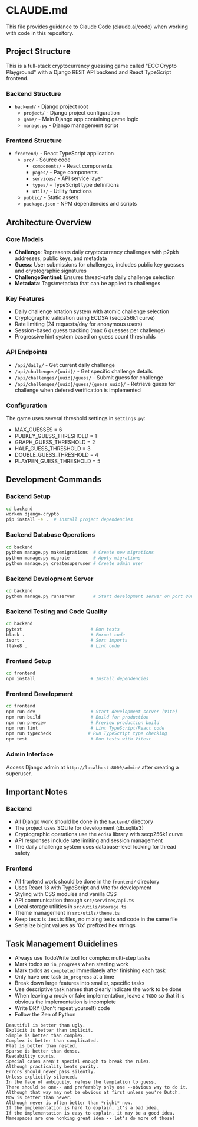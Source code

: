 # CLAUDE.md

This file provides guidance to Claude Code (claude.ai/code) when working with code in this repository.

## Project Structure

This is a full-stack cryptocurrency guessing game called "ECC Crypto Playground" with a Django REST API backend and React
TypeScript frontend.

### Backend Structure

- `backend/` - Django project root
    - `project/` - Django project configuration
    - `game/` - Main Django app containing game logic
    - `manage.py` - Django management script

### Frontend Structure

- `frontend/` - React TypeScript application
    - `src/` - Source code
        - `components/` - React components
        - `pages/` - Page components
        - `services/` - API service layer
        - `types/` - TypeScript type definitions
        - `utils/` - Utility functions
    - `public/` - Static assets
    - `package.json` - NPM dependencies and scripts

## Architecture Overview

### Core Models

- **Challenge**: Represents daily cryptocurrency challenges with p2pkh addresses, public keys, and metadata
- **Guess**: User submissions for challenges, includes public key guesses and cryptographic signatures
- **ChallengeSentinel**: Ensures thread-safe daily challenge selection
- **Metadata**: Tags/metadata that can be applied to challenges

### Key Features

- Daily challenge rotation system with atomic challenge selection
- Cryptographic validation using ECDSA (secp256k1 curve)
- Rate limiting (24 requests/day for anonymous users)
- Session-based guess tracking (max 6 guesses per challenge)
- Progressive hint system based on guess count thresholds

### API Endpoints

- `/api/daily/` - Get current daily challenge
- `/api/challenges/{uuid}/` - Get specific challenge details
- `/api/challenges/{uuid}/guess/` - Submit guess for challenge
- `/api/challenges/{uuid}/guess/{guess_uuid}/` - Retrieve guess for challenge when defered verification is implemented

### Configuration

The game uses several threshold settings in `settings.py`:

- MAX_GUESSES = 6
- PUBKEY_GUESS_THRESHOLD = 1
- GRAPH_GUESS_THRESHOLD = 2
- HALF_GUESS_THRESHOLD = 3
- DOUBLE_GUESS_THRESHOLD = 4
- PLAYPEN_GUESS_THRESHOLD = 5

## Development Commands

### Backend Setup

```bash
cd backend
workon django-crypto
pip install -e .  # Install project dependencies
```

### Backend Database Operations

```bash
cd backend
python manage.py makemigrations  # Create new migrations
python manage.py migrate         # Apply migrations
python manage.py createsuperuser # Create admin user
```

### Backend Development Server

```bash
cd backend
python manage.py runserver       # Start development server on port 8000
```

### Backend Testing and Code Quality

```bash
cd backend
pytest                          # Run tests
black .                         # Format code
isort .                         # Sort imports
flake8 .                        # Lint code
```

### Frontend Setup

```bash
cd frontend
npm install                     # Install dependencies
```

### Frontend Development

```bash
cd frontend
npm run dev                     # Start development server (Vite)
npm run build                   # Build for production
npm run preview                 # Preview production build
npm run lint                    # Lint TypeScript/React code
npm run typecheck              # Run TypeScript type checking
npm test                        # Run tests with Vitest
```

### Admin Interface

Access Django admin at `http://localhost:8000/admin/` after creating a superuser.

## Important Notes

### Backend

- All Django work should be done in the `backend/` directory
- The project uses SQLite for development (db.sqlite3)
- Cryptographic operations use the `ecdsa` library with secp256k1 curve
- API responses include rate limiting and session management
- The daily challenge system uses database-level locking for thread safety

### Frontend

- All frontend work should be done in the `frontend/` directory
- Uses React 18 with TypeScript and Vite for development
- Styling with CSS modules and vanilla CSS
- API communication through `src/services/api.ts`
- Local storage utilities in `src/utils/storage.ts`
- Theme management in `src/utils/theme.ts`
- Keep tests is .test.ts files, no mixing tests and code in the same file
- Serialize bigint values as '0x' prefixed hex strings

## Task Management Guidelines

- Always use TodoWrite tool for complex multi-step tasks
- Mark todos as `in_progress` when starting work
- Mark todos as `completed` immediately after finishing each task
- Only have one task `in_progress` at a time
- Break down large features into smaller, specific tasks
- Use descriptive task names that clearly indicate the work to be done
- When leaving a mock or fake implementation, leave a `TODO` so that it is obvious the implementation is incomplete
- Write DRY (Don't repeat yourself) code
- Follow the Zen of Python

```
Beautiful is better than ugly.
Explicit is better than implicit.
Simple is better than complex.
Complex is better than complicated.
Flat is better than nested.
Sparse is better than dense.
Readability counts.
Special cases aren't special enough to break the rules.
Although practicality beats purity.
Errors should never pass silently.
Unless explicitly silenced.
In the face of ambiguity, refuse the temptation to guess.
There should be one-- and preferably only one --obvious way to do it.
Although that way may not be obvious at first unless you're Dutch.
Now is better than never.
Although never is often better than *right* now.
If the implementation is hard to explain, it's a bad idea.
If the implementation is easy to explain, it may be a good idea.
Namespaces are one honking great idea -- let's do more of those!
```
